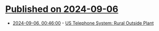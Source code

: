 # [Published on 2024-09-06](index.md)

* [2024-09-06, 00:46:00](https://soylentnews.org/article.pl?sid=24/09/04/1456255&from=rss) - [US Telephone System: Rural Outside Plant](https://soylentnews.org/article.pl?sid=24/09/04/1456255&from=rss)
